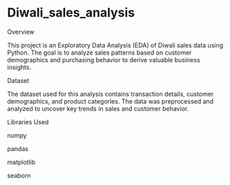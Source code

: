 # Diwali_sales_analysis
Overview

This project is an Exploratory Data Analysis (EDA) of Diwali sales data using Python. The goal is to analyze sales patterns based on customer demographics and purchasing behavior to derive valuable business insights.

Dataset

The dataset used for this analysis contains transaction details, customer demographics, and product categories. The data was preprocessed and analyzed to uncover key trends in sales and customer behavior.

Libraries Used

numpy

pandas

matplotlib

seaborn
